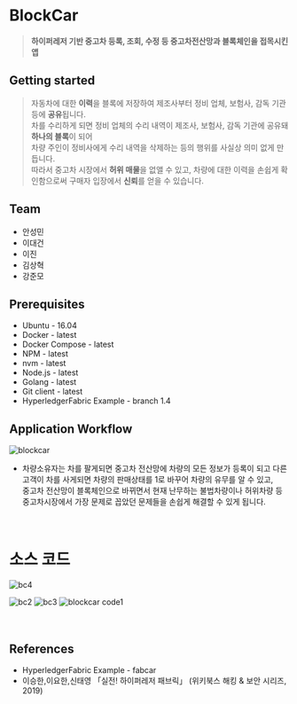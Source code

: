 # BlockCar
> **하이퍼레저 기반 중고차 등록, 조회, 수정 등 중고차전산망과 블록체인을 접목시킨 앱** <br>


## Getting started
> 자동차에 대한 **이력**을 블록에 저장하여 제조사부터 정비 업체, 보험사, 감독 기관 등에 **공유**됩니다. <br>
차를 수리하게 되면 정비 업체의 수리 내역이 제조사, 보험사, 감독 기관에 공유돼 **하나의 블록**이 되어 <br>
차량 주인이 정비사에게 수리 내역을 삭제하는 등의 행위를 사실상 의미 없게 만듭니다. <br>
따라서 중고차 시장에서 **허위 매물**을 없앨 수 있고, 차량에 대한 이력을 손쉽게 확인함으로써 구매자 입장에서 **신뢰**를 얻을 수 있습니다. <br>


## Team
* 안성민
* 이대건
* 이진
* 김상혁
* 강준모


## Prerequisites
* Ubuntu - 16.04
* Docker - latest
* Docker Compose - latest
* NPM - latest
* nvm - latest
* Node.js - latest
* Golang - latest
* Git client - latest
* HyperledgerFabric Example - branch 1.4


## Application Workflow
![blockcar](https://user-images.githubusercontent.com/51254580/65012593-de33e780-d952-11e9-9eed-795bd36ec218.png)

* 차량소유자는 차를 팔게되면 중고차 전산망에 차량의 모든 정보가 등록이 되고 다른 고객이 차를 사게되면 차량의 판매상태를 1로 바꾸어 차량의 유무를 알 수 있고, <br>
중고차 전산망이 블록체인으로 바뀌면서 현재 난무하는 불법차량이나 허위차량 등 중고차시장에서 가장 문제로 꼽았던 문제들을 손쉽게 해결할 수 있게 됩니다.<br><br><br>

# 소스 코드

![bc4](https://user-images.githubusercontent.com/51254580/65012980-36b7b480-d954-11e9-9dfb-1875dbdaead5.png)

![bc2](https://user-images.githubusercontent.com/51254580/65012921-1a1b7c80-d954-11e9-8b30-ec3c65dc8e44.png)
![bc3](https://user-images.githubusercontent.com/51254580/65012976-31f30080-d954-11e9-83a3-93321547eb0f.png)
![blockcar code1](https://user-images.githubusercontent.com/51254580/65012864-daed2b80-d953-11e9-8e8a-f74b452b63f7.png)<br><br><br>



## References
* HyperledgerFabric Example - fabcar
* 이승한,이요한,신태영 「실전! 하이퍼레저 패브릭」 (위키북스 해킹 & 보안 시리즈, 2019)

